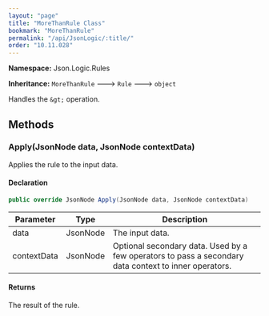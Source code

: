 ```yaml
---
layout: "page"
title: "MoreThanRule Class"
bookmark: "MoreThanRule"
permalink: "/api/JsonLogic/:title/"
order: "10.11.028"
---
```

**Namespace:** Json.Logic.Rules

**Inheritance:**
`MoreThanRule`
 🡒 
`Rule`
 🡒 
`object`

Handles the `&gt;` operation.

## Methods

### Apply(JsonNode data, JsonNode contextData)

Applies the rule to the input data.

#### Declaration

```c#
public override JsonNode Apply(JsonNode data, JsonNode contextData)
```

| Parameter | Type | Description |
|---|---|---|
| data | JsonNode | The input data. |
| contextData | JsonNode | Optional secondary data.  Used by a few operators to pass a secondary     data context to inner operators. |


#### Returns

The result of the rule.

